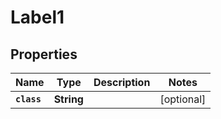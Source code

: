 

# Label1


## Properties

Name | Type | Description | Notes
------------ | ------------- | ------------- | -------------
**`class`** | **String** |  |  [optional]



